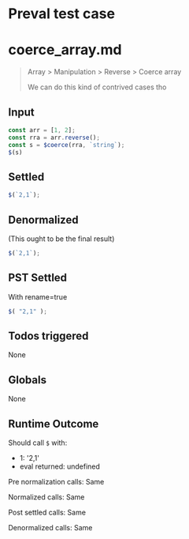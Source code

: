 # Preval test case

# coerce_array.md

> Array > Manipulation > Reverse > Coerce array
>
> We can do this kind of contrived cases tho

## Input

`````js filename=intro
const arr = [1, 2];
const rra = arr.reverse();
const s = $coerce(rra, `string`);
$(s)
`````


## Settled


`````js filename=intro
$(`2,1`);
`````


## Denormalized
(This ought to be the final result)

`````js filename=intro
$(`2,1`);
`````


## PST Settled
With rename=true

`````js filename=intro
$( "2,1" );
`````


## Todos triggered


None


## Globals


None


## Runtime Outcome


Should call `$` with:
 - 1: '2,1'
 - eval returned: undefined

Pre normalization calls: Same

Normalized calls: Same

Post settled calls: Same

Denormalized calls: Same
